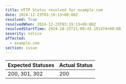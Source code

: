 ```yaml
---
title: HTTP Status resolved for example.com
date: 2024-12-23T03:19:13+00:00Z
resolved: True
resolvedWhen: 2024-12-23T03:19:13+00:00Z
resolvedStartTime: 2024-10-25T21:09:43.191474+00:00
severity: notice
affected:
  - example.com
section: issue
---
```


| Expected Statuses | Actual Status  |
|-------------------|----------------|
| 200, 301, 302 | 200 |
